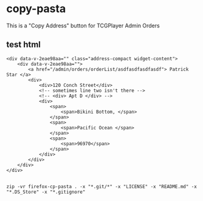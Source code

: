 # copy-pasta

This is a "Copy Address" button for TCGPlayer Admin Orders

## test html

```
<div data-v-2eae98aa="" class="address-compact widget-content">
	<div data-v-2eae98aa="">
		<a href="/admin/orders/orderList/asdfasdfasdfasdf"> Patrick Star </a>
		<div>
			<div>120 Conch Street</div>
			<!-- sometimes line two isn't there -->
			<!-- <div> Apt D </div> -->
			<div>
				<span>
					<span>Bikini Bottom, </span>
				</span>
				<span>
					<span>Pacific Ocean </span>
				</span>
				<span>
					<span>96970</span>
				</span>
			</div>
		</div>
	</div>
</div>		
```

## 

```
zip -vr firefox-cp-pasta . -x "*.git/*" -x "LICENSE" -x "README.md" -x "*.DS_Store" -x "*.gitignore"
```